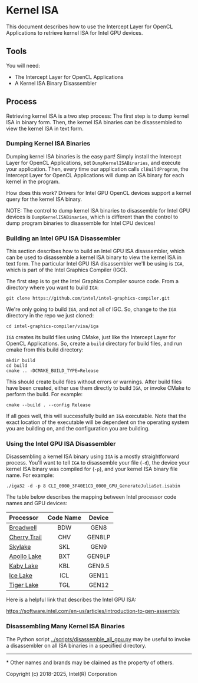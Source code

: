 # Kernel ISA

This document describes how to use the Intercept Layer for OpenCL Applications to
retrieve kernel ISA for Intel GPU devices.

## Tools

You will need:

* The Intercept Layer for OpenCL Applications
* A Kernel ISA Binary Disassembler

## Process

Retrieving kernel ISA is a two step process:  The first step is to dump kernel
ISA in binary form.  Then, the kernel ISA binaries can be disassembled to view
the kernel ISA in text form.

### Dumping Kernel ISA Binaries

Dumping kernel ISA binaries is the easy part!  Simply install the Intercept
Layer for OpenCL Applications, set `DumpKernelISABinaries`, and execute your
application.  Then, every time our application calls `clBuildProgram`, the
Intercept Layer for OpenCL Applications will dump an ISA binary for each
kernel in the program.

How does this work?  Drivers for Intel GPU OpenCL devices support a kernel
query for the kernel ISA binary.

NOTE: The control to dump kernel ISA binaries to disassemble for Intel GPU
devices is `DumpKernelISABinaries`, which is different than the control to
dump program binaries to disassemble for Intel CPU devices!

### Building an Intel GPU ISA Disassembler

This section describes how to build an Intel GPU ISA disassembler, which can
be used to disassemble a kernel ISA binary to view the kernel ISA in text form.
The particular Intel GPU ISA disassembler we'll be using is `IGA`, which is
part of the Intel Graphics Compiler (IGC).

The first step is to get the Intel Graphics Compiler source code.  From a
directory where you want to build `IGA`:

    git clone https://github.com/intel/intel-graphics-compiler.git

We're only going to build `IGA`, and not all of IGC.  So, change to the
`IGA` directory in the repo we just cloned:

    cd intel-graphics-compiler/visa/iga

`IGA` creates its build files using CMake, just like the Intercept Layer for
OpenCL Applications.  So, create a `build` directory for build files, and
run cmake from this build directory:

    mkdir build
    cd build
    cmake .. -DCMAKE_BUILD_TYPE=Release

This should create build files without errors or warnings.  After build
files have been created, either use them directly to build `IGA`, or invoke
CMake to perform the build.  For example:

    cmake --build . --config Release

If all goes well, this will successfully build an `IGA` executable.
Note that the exact location of the executable will be dependent on
the operating system you are building on, and the configuration you
are building.

### Using the Intel GPU ISA Disassembler

Disassembling a kernel ISA binary using `IGA` is a mostly straightforward
process.  You'll want to tell `IGA` to disassemble your file (`-d`), the
device your kernel ISA binary was compiled for (`-p`), and your kernel ISA
binary file name.  For example:

    ./iga32 -d -p 8 CLI_0000_3F40E1CD_0000_GPU_GenerateJuliaSet.isabin

The table below describes the mapping between Intel processor code names and
GPU devices:

| Processor | Code Name | Device |
|:----------|:---------:|:------:|
|[Broadwell](https://ark.intel.com/content/www/us/en/ark/products/codename/38530/broadwell.html) | BDW | GEN8 |
|[Cherry Trail](https://ark.intel.com/content/www/us/en/ark/products/codename/46629/cherry-trail.html) | CHV | GEN8LP |
|[Skylake](https://ark.intel.com/content/www/us/en/ark/products/codename/37572/skylake.html) | SKL | GEN9 |
|[Apollo Lake](https://ark.intel.com/content/www/us/en/ark/products/codename/80644/apollo-lake.html) | BXT | GEN9LP |
|[Kaby Lake](https://ark.intel.com/content/www/us/en/ark/products/codename/82879/kaby-lake.html) | KBL | GEN9.5 |
|[Ice Lake](https://ark.intel.com/content/www/us/en/ark/products/codename/74979/ice-lake.html) | ICL | GEN11 |
|[Tiger Lake](https://ark.intel.com/content/www/us/en/ark/products/codename/88759/tiger-lake.html) | TGL  | GEN12 |

Here is a helpful link that describes the Intel GPU ISA:

https://software.intel.com/en-us/articles/introduction-to-gen-assembly

### Disassembling Many Kernel ISA Binaries

The Python script [../scripts/disassemble_all_gpu.py](../scripts/disassemble_all_gpu.py)
may be useful to invoke a disassembler on all ISA binaries in a specified directory.

---

\* Other names and brands may be claimed as the property of others.

Copyright (c) 2018-2025, Intel(R) Corporation
